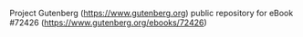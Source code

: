 Project Gutenberg (https://www.gutenberg.org) public repository
for eBook #72426 (https://www.gutenberg.org/ebooks/72426)
